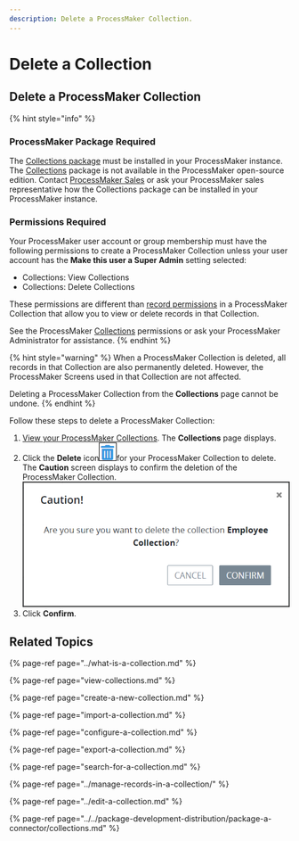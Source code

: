 ```yaml
---
description: Delete a ProcessMaker Collection.
---
```


# Delete a Collection

## Delete a ProcessMaker Collection

{% hint style="info" %}
### ProcessMaker Package Required

The [Collections package](../../package-development-distribution/package-a-connector/collections.md) must be installed in your ProcessMaker instance. The [Collections](../what-is-a-collection.md) package is not available in the ProcessMaker open-source edition. Contact [ProcessMaker Sales](https://www.processmaker.com/contact/) or ask your ProcessMaker sales representative how the Collections package can be installed in your ProcessMaker instance.

### Permissions Required

Your ProcessMaker user account or group membership must have the following permissions to create a ProcessMaker Collection unless your user account has the **Make this user a Super Admin** setting selected:

* Collections: View Collections
* Collections: Delete Collections

These permissions are different than [record permissions](configure-a-collection.md#configure-record-permissions-for-processmaker-users) in a ProcessMaker Collection that allow you to view or delete records in that Collection.

See the ProcessMaker [Collections](../../processmaker-administration/permission-descriptions-for-users-and-groups.md#collections) permissions or ask your ProcessMaker Administrator for assistance.
{% endhint %}

{% hint style="warning" %}
When a ProcessMaker Collection is deleted, all records in that Collection are also permanently deleted. However, the ProcessMaker Screens used in that Collection are not affected.

Deleting a ProcessMaker Collection from the **Collections** page cannot be undone.
{% endhint %}

Follow these steps to delete a ProcessMaker Collection:

1. [View your ProcessMaker Collections](view-collections.md#view-all-collections). The **Collections** page displays.
2. Click the **Delete** icon![](../../.gitbook/assets/trash-icon-process-modeler-processes.png)for your ProcessMaker Collection to delete. The **Caution** screen displays to confirm the deletion of the ProcessMaker Collection. ![](../../.gitbook/assets/caution-delete-collection-package.png) 
3. Click **Confirm**.

## Related Topics

{% page-ref page="../what-is-a-collection.md" %}

{% page-ref page="view-collections.md" %}

{% page-ref page="create-a-new-collection.md" %}

{% page-ref page="import-a-collection.md" %}

{% page-ref page="configure-a-collection.md" %}

{% page-ref page="export-a-collection.md" %}

{% page-ref page="search-for-a-collection.md" %}

{% page-ref page="../manage-records-in-a-collection/" %}

{% page-ref page="../edit-a-collection.md" %}

{% page-ref page="../../package-development-distribution/package-a-connector/collections.md" %}

